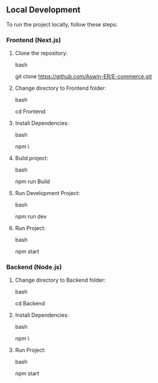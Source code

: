 ## Local Development

To run the project locally, follow these steps:

### Frontend (Next.js)

1. Clone the repository:

   bash
   
   git clone https://github.com/Aswin-ER/E-commerce.git


   
3. Change directory to Frontend folder:

    bash
   
    cd Frontend



5. Install Dependencies:

   bash
   
   npm i



7. Build project:

   bash
   
   npm run Build



9. Run Development Project:

   bash
   
   npm run dev



11. Run Project:

    bash
   
    npm start

### Backend (Node.js)

1. Change directory to Backend folder:

   bash
   
   cd Backend



3. Install Dependencies:

   bash
   
   npm i



5. Run Project:

   bash
   
   npm start
